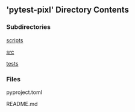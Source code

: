 ## 'pytest-pixl' Directory Contents

### Subdirectories

[scripts](./scripts/README.md)

[src](./src/README.md)

[tests](./tests/README.md)

### Files

pyproject.toml

README.md

